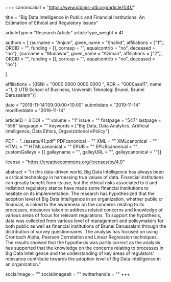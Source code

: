+++
canonicalurl = "https://www.icbmis-utb.org/article/1/41/"

title = "Big Data Intelligence in Public and Financial Institutions:  An Estimation of Ethical and Regulatory Issues"

articleType = "Research Article"
articleType_weight = 41

authors = [
  {surname = "Anjum",  given_name = "Shahid",  affiliations = ["1"],  ORCID = "", funding = [], corresp = "", equalcontrib = "no", deceased = "no"},
  {surname = "Munawar",  given_name = "Aziman",  affiliations = ["2"],  ORCID = "", funding = [], corresp = "", equalcontrib = "no", deceased = "no"}
  
]

affiliations = [{ISNI = "0000 0000 0000 0000 ", ROR = "0000aaa11", name ="1, 2 UTB School of Business, Universiti Teknologi Brunei, Brunei Darussalam"}]

date = "2019-11-14T09:00:00+10:00"
submitdate = "2019-11-14"
modifieddate = "2019-11-14"

articleID = 3
DOI = ""
volume = "1"
issue = ""
firstpage = "547"
lastpage = "558"
language = ""
keywords = ["Big Data, Data Analytics, Artificial Intelligence, Data Ethics, Organizational ePolicy"]


PDF = "../assets/41.pdf"
PDFcanonical = ""
XML = ""
XMLcanonical = ""
HTML = ""
HTMLcanonical = ""
EPUB = ""
EPUBcanonical = ""
customGalleys = [{ galleyname = "", galleyURL = "", galleycanonical = ""}]

license = "https://creativecommons.org/licenses/by/4.0"

abstract = "In this data-driven world, Big Data Intelligence has always been a critical technology in harnessing true values of data. Financial institutions can greatly benefit from its use, but the ethical risks associated to it and indistinct regulatory stance have made some financial institutions to hesitate on its implementation. The research has hypothesized that the adoption level of Big Data Intelligence in an organization, whether public or financial, is linked to the awareness on the concerns relating to its processes, measures taken to address related concerns and knowledge of various areas of focus for relevant regulations. To support the hypothesis, data was collected from various level of management and policymakers for both public as well as financial institutions of Brunei Darussalam through the distribution of survey questionnaires. The analysis has focused on using Cronbach Alpha, Pearson Correlation and Linear Regression techniques. The results showed that the hypothesis was partly correct as the analysis has supported that the knowledge on the concerns relating to processes in Big Data Intelligence and the understanding of key areas of regulators’ relevance contribute towards the adoption level of Big Data Intelligence in an organization."


socialimage = ""
socialimagealt = ""
twitterhandle = ""
+++


